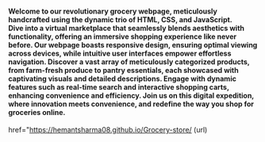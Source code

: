 <h4>
  Welcome to our revolutionary grocery webpage, meticulously handcrafted using the dynamic trio of HTML, CSS, and JavaScript. <br>
  Dive into a virtual marketplace that seamlessly blends aesthetics with functionality, offering an immersive shopping experience like never before. Our webpage boasts responsive design, ensuring optimal viewing across devices, while intuitive user interfaces empower effortless navigation. Discover a vast array of meticulously categorized products, from farm-fresh produce to pantry essentials, each showcased with captivating visuals and detailed descriptions. Engage with dynamic features such as real-time search and interactive shopping carts, enhancing convenience and efficiency. Join us on this digital expedition, where innovation meets convenience, and redefine the way you shop for groceries online.
</h4>

href="https://hemantsharma08.github.io/Grocery-store/ (url)

